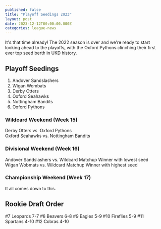 ```yaml
---
published: false
title: "Playoff Seedings 2023"
layout: post
date: 2023-12-12T00:00:00.000Z
categories: league-news
---
```


It's that time already! The 2022 season is over and we're ready to start looking ahead to the playoffs, with the Oxford Pythons clinching their first ever top seed berth in UKD history. 

## Playoff Seedings

1. Andover Sandslashers
2. Wigan Wombats
3. Derby Otters
4. Oxford Seahawks
5. Nottingham Bandits
6. Oxford Pythons

### Wildcard Weekend (Week 15)

Derby Otters vs. Oxford Pythons  
Oxford Seahawks vs. Nottingham Bandits

### Divisional Weekend (Week 16)

Andover Sandslashers vs. Wildcard Matchup Winner with lowest seed  
Wigan Wobmats vs. Wildcard Matchup Winner with highest seed

### Championship Weekend (Week 17)

It all comes down to this.

## Rookie Draft Order

#7 Leopards 7-7
#8 Beavers 6-8
#9 Eagles 5-9
#10 Fireflies 5-9
#11 Spartans 4-10
#12 Cobras 4-10
